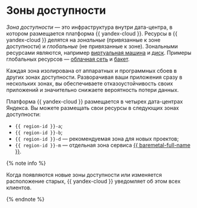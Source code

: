 # Зоны доступности

_Зона доступности_ — это инфраструктура внутри дата-центра, в котором размещается платформа {{ yandex-cloud }}. Ресурсы в {{ yandex-cloud }} делятся на _зональные_ (привязанные к зоне доступности) и _глобальные_ (не привязанные к зоне). Зональными ресурсами являются, например [виртуальная машина](../../compute/concepts/vm.md) и [диск](../../compute/concepts/disk.md). Примеры глобальных ресурсов — [облачная сеть](../../vpc/concepts/network.md) и [бакет](../../storage/concepts/bucket.md).


Каждая зона изолирована от аппаратных и программных сбоев в других зонах доступности. Разворачивая ваши приложения сразу в нескольких зонах, вы обеспечиваете отказоустойчивость своих приложений и значительно снижаете вероятность потери данных.

Платформа {{ yandex-cloud }} размещается в четырех дата-центрах Яндекса. Вы можете размещать свои ресурсы в следующих зонах доступности:

* `{{ region-id }}-a`;
* `{{ region-id }}-b`;
* `{{ region-id }}-d` — рекомендуемая зона для новых проектов;
* `{{ region-id }}-m` — отдельная зона сервиса [{{ baremetal-full-name }}](../../baremetal/index.yaml).



{% note info %}

Когда появляются новые зоны доступности или изменяется расположение старых, {{ yandex-cloud }} уведомляет об этом всех клиентов.

{% endnote %}
